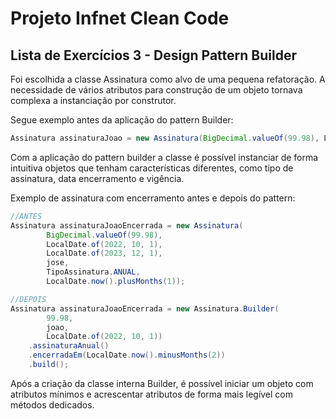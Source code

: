 # Projeto Infnet Clean Code

## Lista de Exercícios 3 - Design Pattern Builder
Foi escolhida a classe Assinatura como alvo de uma pequena refatoração. A necessidade de vários atributos para construção de um objeto tornava complexa a instanciação por construtor.

Segue exemplo antes da aplicação do pattern Builder:
```java
Assinatura assinaturaJoao = new Assinatura(BigDecimal.valueOf(99.98), LocalDate.of(2023, 1, 1), joao, TipoAssinatura.TRIMESTRAL, LocalDate.now().plusMonths(3));
```

Com a aplicação do pattern builder a classe é possível instanciar de forma intuitiva objetos que tenham características diferentes, como tipo de assinatura, data encerramento e vigência.

Exemplo de assinatura com encerramento antes e depois do pattern:
```java
//ANTES
Assinatura assinaturaJoaoEncerrada = new Assinatura(
        BigDecimal.valueOf(99.98), 
        LocalDate.of(2022, 10, 1), 
        LocalDate.of(2023, 12, 1), 
        jose, 
        TipoAssinatura.ANUAL, 
        LocalDate.now().plusMonths(1));

//DEPOIS
Assinatura assinaturaJoaoEncerrada = new Assinatura.Builder(
        99.98, 
        joao, 
        LocalDate.of(2022, 10, 1))
    .assinaturaAnual()
    .encerradaEm(LocalDate.now().minusMonths(2))
    .build();
```

Após a criação da classe interna Builder, é possível iniciar um objeto com atributos mínimos e acrescentar atributos de forma mais legível com métodos dedicados.
